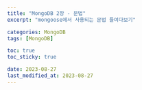 ```yaml
---
title: "MongoDB 2장 - 문법"
excerpt: "mongoose에서 사용되는 문법 들여다보기"

categories: MongoDB
tags: [MongoDB]

toc: true
toc_sticky: true

date: 2023-08-27
last_modified_at: 2023-08-27
---
```

